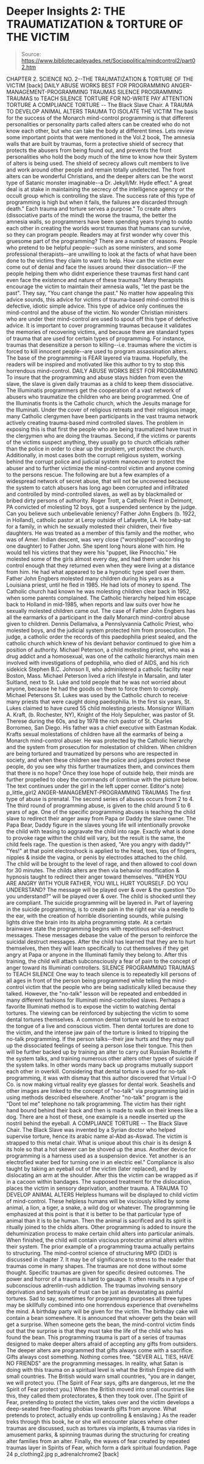 # Deeper Insights 2: THE TRAUMATIZATION & TORTURE OF THE VICTIM

> Source: https://www.bibliotecapleyades.net/Sociopolitica/mindcontrol2/part02.htm

CHAPTER 2. SCIENCE NO. 2--THE TRAUMATIZATION & TORTURE OF THE VICTIM
[back]
DAILY ABUSE WORKS BEST FOR PROGRAMMING
ANGER-MANAGEMENT-PROGRAMMING TRAUMAS
SILENCE PROGRAMMING TRAUMAS to TEACH SILENCE
TORTURE FOR NO-WRITE PAY ATTENTION TORTURE
A COMPLIANCE TORTURE -- The Black Slave Chair.
A TRAUMA TO DEVELOP ANIMAL ALTERS TRAUMA TO ISOLATE THE VICTIM
The basis for the success of the Monarch mind-control programming is that different personalities or personality parts called alters can be created who do not know each other, but who can take the body at different times. Lets review some important points that were mentioned in the Vol.2 book, The amnesia walls that are built by traumas, form a protective shield of secrecy that protects the abusers from being found out, and prevents the front personalities who hold the body much of the time to know how their System of alters is being used. The shield of secrecy allows cult members to live and work around other people and remain totally undetected. The front alters can be wonderful Christians, and the deeper alters can be the worst type of Satanic monster imaginable--a Dr. Jekyll/Mr. Hyde effect."
A great deal is at stake in maintaining the secrecy of the intelligence agency or the occult group which is controlling the slave. The success rate of this type of programming is high but when it fails, the failures are discarded through death." Each trauma and torture serves a purpose." To create alters (dissociative parts of the mind) the worse the trauma, the better the amnesia walls, so programmers have been spending years trying to outdo each other in creating the worlds worst traumas that humans can survive, so they can program people. Readers may at first wonder why cover this gruesome part of the programming? There are a number of reasons. People who pretend to be helpful people--such as some ministers, and some professional therapists--are unwilling to look at the facts of what have been done to the victims they claim to want to help. How can the victim ever come out of denial and face the issues around their dissociation--IF the people helping them who didnt experience these traumas first hand cant even face the existence and nature of these traumas? Many therapists encourage the victim to maintain their amnesia walls, "let the past be the past". They say, "You cant change the past." No matter how appealing this advice sounds, this advice for victims of trauma-based mind-control this is defective, idiotic simple advice. This type of advice only continues the mind-control and the abuse of the victim. No wonder Christian ministers who are under their mind-control are used to spout off this type of defective advice. It is important to cover programming traumas because it validates the memories of recovering victims, and because there are standard types of trauma that are used for certain types of programming. For instance, traumas that desensitize a person to killing--i.e. traumas where the victim is forced to kill innocent people--are used to program assassination alters. The base of the programming is FEAR layered via trauma. Hopefully, the readers will be inspired and motivated like this author to try to stop this horrendous mind-control.
DAILY ABUSE WORKS BEST FOR PROGRAMMING
To insure that the programming and abuse stays hidden from even the slave, the slave is given daily traumas as a child to keep them dissociative. The Illuminatis programmers get the cooperation of a vast network of abusers who traumatize the children who are being programmed. One of the Illuminatis fronts is the Catholic church, which the Jesuits manage for the Illuminati. Under the cover of religious retreats and their religious image, many Catholic clergymen have been participants in the vast trauma network actively creating trauma-based mind controlled slaves. The problem in exposing this is that first the people who are being traumatized have trust in the clergymen who are doing the traumas. Second, if the victims or parents of the victims suspect anything, they usually go to church officials rather than the police in order to clear up the problem, yet protect the church. Additionally, in most cases both the corrupt religious system, working behind the corrupt police and judicial system manoeuver to protect the abuser and to further victimize the mind-control victim and anyone coming to the persons rescue. The following are but a few examples of a widespread network of secret abuse, that will not be uncovered because the system to catch abusers has long ago been corrupted and infiltrated and controlled by mind-controlled slaves, as well as by blackmailed or bribed dirty persons of authority.
Roger Trott, a Catholic Priest in Delmont, PA convicted of molesting 12 boys, got a suspended sentence by the judge. Can you believe such unbelievable leniency?
Father John Engbers (b. 1922, in Holland), catholic pastor at Leroy outside of Lafayette, LA. He baby-sat for a family, in which he sexually molested their children, their five daughters. He was treated as a member of this family and the mother, who was of Amer. Indian descent, was very close ("worshipped"-according to one daughter) to Father John. She spent long hours alone with him. He would tell his victims that they were his "puppet, like Pinocchio." He molested some of the girls almost every day, and had them under his control enough that they returned even when they were living at a distance from him. He had what appeared to be a hypnotic type spell over them. Father John Engbers molested many children during his years as a Louisiana priest, until he fled in 1985. He had lots of money to spend. The Catholic church had known he was molesting children clear back in 1952, when some parents complained. The Catholic hierarchy helped him escape back to Holland in mid-1985, when reports and law suits over how he sexually molested children came out. The case of Father John Engbers has all the earmarks of a participant in the daily Monarch mind-control abuse given to children.
Dennis Dellamalva, a Pennslyvannia Catholic Priest, who molested boys, and the judicial system protected him from prosecution. The judge, a catholic order the records of this paedophilia priest sealed, and the catholic church which knew of his deviant behavior continued to give him a position of authority.
Michael Peterson, a child molesting priest, who was a drug addict and a homosexual, was one of the catholic hierarchys main men involved with investigations of pedophilia, who died of AIDS, and his rich sidekick Stephen B.C. Johnson II, who administered a catholic facility near Boston, Mass. Michael Peterson lived a rich lifestyle in Marsalin, and later Suitland, next to St. Luke and told people that he was not worried about anyone, because he had the goods on them to force them to comply. Michael Petersons St. Lukes was used by the Catholic church to receive many priests that were caught doing paedophilia. In the first six years, St. Lukes claimed to have cured 55 child molesting priests.
Monsignor William A. Kraft, (b. Rochester, NY), Knight of the Holy Sepulcher, was pastor of St. Therese during the 60s, and by 1978 the rich pastor of St. Charles Borromeo, San Diego. His father was a chief executive with Eastman Kodak. Krafts sexual molestations of children have all the earmarks of being a Monarch mind-control abuser. He was protected by the Catholic hierarchy and the system from prosecution for molestation of children. When children are being tortured and traumatized by persons who are respected in society, and when these children see the police and judges protect these people, do you see why this further traumatizes them, and convinces them that there is no hope? Once they lose hope of outside help, their minds are further propelled to obey the commands of (continue with the picture below. The text continues under the girl in the left upper corner. Editor's note)
p_little_girl2
ANGER-MANAGEMENT-PROGRAMMING TRAUMAS
The first type of abuse is prenatal. The second series of abuses occurs from 2 to 4. The third round of programming abuse, is given to the child around 5 to 6 years of age. One of the specific programming abuses is teaching the child slave to redirect their anger away from Papa or Daddy the slave owner. The Papa Bear, Daddy figure in the slaves young life will intentionally provoke the child with teasing to aggravate the child into rage. Exactly what is done to provoke rage within the child will vary, but the result is the same, the child feels rage. The question is then asked, "Are you angry with daddy?" "Yes!" at that point electroshock is applied to the head, toes, tips of fingers, nipples & inside the vagina, or penis by electrodes attached to the child. The child will be brought to the level of rage, and then allowed to cool down for 30 minutes. The childs alters are then via behavior modification & hypnosis taught to redirect their anger toward themselves. "WHEN YOU ARE ANGRY WITH YOUR FATHER, YOU WILL HURT YOURSELF. DO YOU UNDERSTAND? The message will be played over & over & the question "Do you understand?" will be played over & over. The child is shocked until they are compliant. The suicide programming will be layered in. Part of layering in the suicide programming, is to create pain in the right ear via a needle to the ear, with the creation of horrible disorienting sounds, while pulsing lights drive the brain into its alpha programming state. At a certain brainwave state the programming begins with repetitious self-destruct messages. These messages debase the value of the person to reinforce the suicidal destruct messages. After the child has learned that they are to hurt themselves, then they will learn specifically to cut themselves if they get angry at Papa or anyone in the Illuminati family they belong to. After this training, the child will attach subconsciously a fear of pain to the concept of anger toward its Illuminati controllers.
SILENCE PROGRAMMING TRAUMAS to TEACH SILENCE
One way to teach silence is to repeatedly kill persons of all ages in front of the person being programmed while telling the mind-control victim that the people who are being sadistically killed because they talked. However, the "no-talk" lesson will be repeated and embedded in many different fashions for Illuminati mind-controlled slaves. Perhaps a favorite Illuminati method is to expose the victim to watching dental tortures. The viewing can be reinforced by subjecting the victim to some dental tortures themselves. A common dental torture would be to extract the tongue of a live and conscious victim. Then dental tortures are done to the victim, and the intense jaw pain of the torture is linked to tripping the no-talk programming. If the person talks--their jaw hurts and they may pull up the dissociated feelings of seeing a person lose their tongue. This then will be further backed up by training an alter to carry out Russian Roulette if the system talks, and training numerous other alters other types of suicide if the system talks. In other words many back up programs mutually support each other in overkill. Considering that dental torture is used for no-talk programming, it was with dismay that this author discovered that Virtual I-O Co. is now making virtual reality eye glasses for dental work. Seashells and other images are linked to the concept of "no-talk" via programming laid in using methods described elsewhere.
Another "no-talk" program is the "Dont tel me" telephone no talk programming.
The victim has their right hand bound behind their back and then is made to walk on their knees like a dog.
There are a host of these, one example is a needle inserted up the nostril behind the eyeball.
A COMPLIANCE TORTURE -- The Black Slave Chair.
The Black Slave was invented by a Syrian doctor who helped supervise torture, hence its arabic name al-Abd as-Aswad. The victim is strapped to this metal chair. What is unique about this chair is its design & its hole so that a hot skewer can be shoved up the anus. Another device for programming is a harness used as a suspension device. Yet another is an electrofied water bed for turning one in an electric eel." Compliance is also taught by taking an eyeball out of the victim (later replaced), and by dislocating an arm at the shoulder. After this the victim can be wrapped as if in a cacoon within bandages. The supposed treatment for the dislocation, places the victim in sensory deprivation, another trauma.
A TRAUMA TO DEVELOP ANIMAL ALTERS
Helpless humans will be displayed to child victim of mind-control. These helpless humans will be visciously killed by some animal, a lion, a tiger, a snake, a wild dog or whatever. The programming lie emphasized at this point is that it is better to be that particular type of animal than it is to be human. Then the animal is sacrificed and its spirit is ritually joined to the childs alters. Other programming is added to insure the dehuminization process to make certain child alters into particular animals. When finished, the child will contain viscious protector animal alters within their system. The prior example of a programming trauma actually pertains to structuring. The mind-control science of structuring MPD (DID) is discussed in chapter 7. It may be of significance to stress to the reader that traumas come in many shapes. The traumas are not done without some thought. Specific traumas are given for specific desired outcomes. The power and horror of a trauma is hard to gauage. It often results in a type of subconscious adrenlin-rush addiction. The traumas involving sensory deprivation and betrayals of trust can be just as devastating as painful tortures. Sad to say, sometimes for programming purposes all three types may be skillfully combined into one horrendous experience that overwhelms the mind.
A birthday party will be given for the victim. The birthday cake will contain a bean somewhere. It is announced that whoever gets the bean will get a surprise. When someone gets the bean, the mind-control victim finds out that the surprise is that they must take the life of the child who has found the bean. This programming trauma is part of a series of traumas designed to make deeper alters afraid of accepting any gifts from outsiders. The deeper alters are programmed that gifts always come with a sacrifice. Gifts always cost something. Nothing comes free. "SEVER ALL TIES, HAVE NO FRIENDS" are the programming messages. In reality, what Satan is doing with this trauma on a spiritual level is what the British Empire did with small countries. The British would warn small countries, "you are in danger, we will protect you. (The Spirit of Fear says, gifts are dangerous, let me the Spirit of Fear protect you.) When the British moved into small countries like this, they called them protectorates, & then they took over. (The Spirit of Fear, pretending to protect the victim, takes over and the victim develops a deep-seated free-floating phobias towards gifts from anyone. What pretends to protect, actually ends up controlling & enslaving.) As the reader treks through this book, he or she will encounter places where other traumas are discussed, such as tortures via implants, & traumas via rides in amusement parks, & spinning traumas during the structuring for creating alter families from an alter. Finally, the waves of fear created by repeated traumas layer in Spirits of Fear, which form a dark spiritual foundation.
Page 24
p_clothing2.jpg
p_adrenalchrome2
[back]
